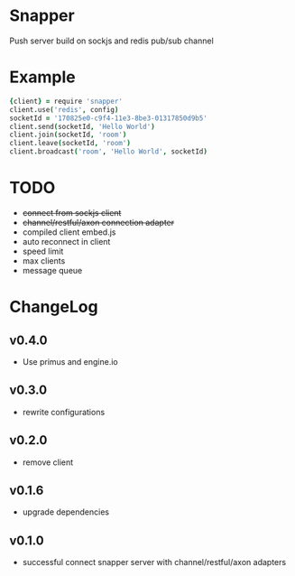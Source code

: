 Snapper
===
Push server build on sockjs and redis pub/sub channel

# Example

```coffeescript
{client} = require 'snapper'
client.use('redis', config)
socketId = '170825e0-c9f4-11e3-8be3-01317850d9b5'
client.send(socketId, 'Hello World')
client.join(socketId, 'room')
client.leave(socketId, 'room')
client.broadcast('room', 'Hello World', socketId)
```

# TODO
* <del>connect from sockjs client</del>
* <del>channel/restful/axon connection adapter</del>
* compiled client embed.js
* auto reconnect in client
* speed limit
* max clients
* message queue

# ChangeLog

## v0.4.0
* Use primus and engine.io

## v0.3.0
* rewrite configurations

## v0.2.0
* remove client

## v0.1.6
* upgrade dependencies

## v0.1.0
* successful connect snapper server with channel/restful/axon adapters
